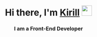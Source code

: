 <h1 align="center">Hi there, I'm <a href="https://github.com/pkovvk" target="_blank">Kirill</a> 
<img src="https://github.com/blackcater/blackcater/raw/main/images/Hi.gif" height="32"/></h1>
<h3 align="center">I am a Front-End Developer</h3>
